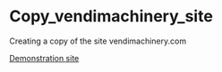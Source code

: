 # Copy_vendimachinery_site
Creating a copy of the site vendimachinery.com

[Demonstration site](тракторы.webm)